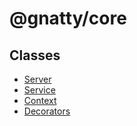 # @gnatty/core

## Classes

- [Server](/packages/core/docs/Server.md)
- [Service](/packages/core/docs/Service.md)
- [Context](/packages/core/src/Context.ts)
- [Decorators](/packages/core/src/Decorators.ts)
